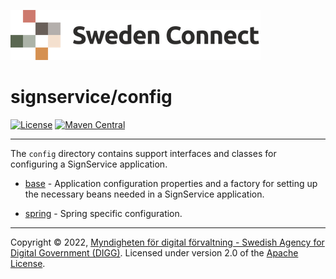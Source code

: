 ![Logo](../docs/images/sweden-connect.png)


# signservice/config

[![License](https://img.shields.io/badge/License-Apache%202.0-blue.svg)](https://opensource.org/licenses/Apache-2.0) [![Maven Central](https://maven-badges.herokuapp.com/maven-central/se.swedenconnect.signservice/signservice-config-parent/badge.svg)](https://maven-badges.herokuapp.com/maven-central/se.swedenconnect.signservice/signservice-config-parent)

-----

The `config` directory contains support interfaces and classes for configuring a SignService application.


- [base](base) - Application configuration properties and a factory for setting up the necessary beans needed in a SignService application.

- [spring](spring) - Spring specific configuration.

-----

Copyright &copy; 2022, [Myndigheten för digital förvaltning - Swedish Agency for Digital Government (DIGG)](http://www.digg.se). Licensed under version 2.0 of the [Apache License](http://www.apache.org/licenses/LICENSE-2.0).
